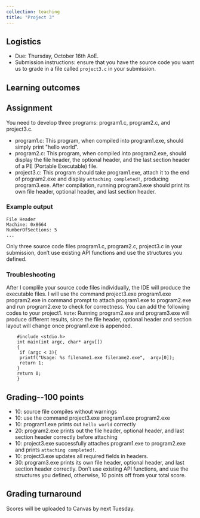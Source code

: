 ```yaml
---
collection: teaching
title: "Project 3"
---
```


## Logistics
* Due: Thursday, October 16th AoE.
* Submission instructions: ensure that you have the source code you want us to
	grade in a file called `project3.c` in your submission.


## Learning outcomes


## Assignment
You need to develop three programs: program1.c, program2.c, and project3.c.
* program1.c: This program, when compiled into program1.exe, should simply print "hello world".
* program2.c: This program, when compiled into program2.exe, should display the file header, the optional header, and the last section header of a PE (Portable Executable) file.
* project3.c: This program should take program1.exe, attach it to the end of program2.exe and display `attaching completed!`, producing program3.exe. After compilation, running program3.exe should print its own file header, optional header, and last section header.

### Example output

```
File Header
Machine: 0x8664
NumberOfSections: 5
...
```
Only three source code files program1.c, program2.c, project3.c in your submission, don’t use existing API functions and use the structures you defined.
### Troubleshooting

After I complile your source code files individually, the IDE will produce the executable files.
    I will use the command project3.exe program1.exe program2.exe in command prompt to attach program1.exe to program2.exe and run program2.exe to check for correctness.
    You can add the following codes to your project1. `Note`: Running program2.exe and program3.exe will produce different results, since the file header, optional header and section layout will change once program1.exe is appended.

   ```
       #include <stdio.h>
	   int main(int argc, char* argv[])
       {
    	if (argc < 3){
    	printf("Usage: %s filename1.exe filename2.exe",  argv[0]);
    	return 1;
       }
       return 0;    
	   }
   ```


## Grading--100 points

* 10: source file compiles without warnings
* 10: use the command project3.exe program1.exe program2.exe 
* 10: program1.exe prints out `hello world` correctly
* 20: program2.exe prints out the file header, optional header, and last section header correctly before attaching
* 10: project3.exe successfully attaches program1.exe to program2.exe and prints `attaching completed!`. 
* 10: project3.exe updates all required fields in headers.
* 30: program3.exe prints its own file header, optional header, and last section header correctly. Don’t use existing API functions, and use the structures you defined, otherwise, 10 points off from your total score.



## Grading turnaround
Scores will be uploaded to Canvas by next Tuesday.
